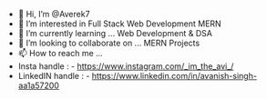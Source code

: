 - 👋 Hi, I’m @Averek7 
- 👀 I’m interested in Full Stack Web Development MERN 
- 🌱 I’m currently learning ... Web Development & DSA
- 💞️ I’m looking to collaborate on ... MERN Projects
- 📫 How to reach me ... 
- Insta handle : - https://www.instagram.com/_im_the_avi_/ 
- LinkedIN handle : - https://www.linkedin.com/in/avanish-singh-aa1a57200

<!---
Averek7/Averek7 is a ✨ special ✨ repository because its `README.md` (this file) appears on your GitHub profile.
You can click the Preview link to take a look at your changes.
--->
